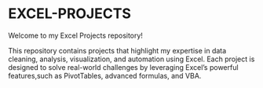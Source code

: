 # EXCEL-PROJECTS
Welcome to my Excel Projects repository!

This repository contains projects that highlight my expertise in data cleaning, analysis, visualization, and automation using Excel. Each project is designed to solve real-world challenges by leveraging Excel’s powerful features,such as PivotTables, advanced formulas, and VBA.
